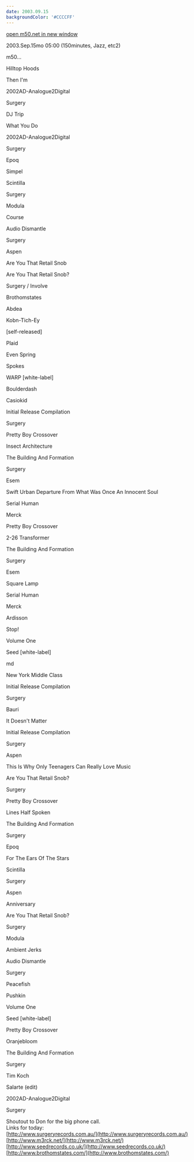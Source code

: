 ```yaml
---
date: 2003.09.15
backgroundColor: '#CCCCFF'
---
```




[open m50.net in new window](http://m50.net/)

2003.Sep.15mo 05:00 (150minutes, Jazz, etc2)

m50...  

Hilltop Hoods

Then I'm

2002AD-Analogue2Digital

Surgery

DJ Trip

What You Do

2002AD-Analogue2Digital

Surgery

Epoq

Simpel

Scintilla

Surgery

Modula

Course

Audio Dismantle

Surgery

Aspen

Are You That Retail Snob

Are You That Retail Snob?

Surgery / Involve

Brothomstates

Abdea

Kobn-Tich-Ey

\[self-released\]

Plaid

Even Spring

Spokes

WARP \[white-label\]

Boulderdash

Casiokid

Initial Release Compilation

Surgery

Pretty Boy Crossover

Insect Architecture

The Building And Formation

Surgery

Esem

Swift Urban Departure From What Was Once An Innocent Soul

Serial Human

Merck

Pretty Boy Crossover

2-26 Transformer

The Building And Formation

Surgery

Esem

Square Lamp

Serial Human

Merck

Ardisson

Stop!

Volume One

Seed \[white-label\]

md

New York Middle Class

Initial Release Compilation

Surgery

Bauri

It Doesn't Matter

Initial Release Compilation

Surgery

Aspen

This Is Why Only Teenagers Can Really Love Music

Are You That Retail Snob?

Surgery

Pretty Boy Crossover

Lines Half Spoken

The Building And Formation

Surgery

Epoq

For The Ears Of The Stars

Scintilla

Surgery

Aspen

Anniversary

Are You That Retail Snob?

Surgery

Modula

Ambient Jerks

Audio Dismantle

Surgery

Peacefish

Pushkin

Volume One

Seed \[white-label\]

Pretty Boy Crossover

Oranjebloom

The Building And Formation

Surgery

Tim Koch

Salarte (edit)

2002AD-Analogue2Digital

Surgery

Shoutout to Don for the big phone call.  
Links for today:  
[http://www.surgeryrecords.com.au/](http://www.surgeryrecords.com.au/)  
[http://www.m3rck.net/](http://www.m3rck.net/)  
[http://www.seedrecords.co.uk/](http://www.seedrecords.co.uk/)  
[http://www.brothomstates.com/](http://www.brothomstates.com/)